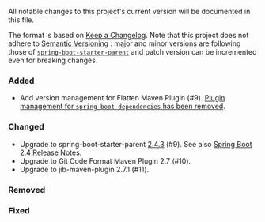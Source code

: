 All notable changes to this project's current version will be documented in this file.

The format is based on [Keep a Changelog](https://keepachangelog.com/en/1.0.0/). Note that this project does not adhere
to [Semantic Versioning](https://semver.org/spec/v2.0.0.html) : major and minor versions are following those
of [`spring-boot-starter-parent`](https://spring.io/projects/spring-boot)
and patch version can be incremented even for breaking changes.

### Added

- Add version management for Flatten Maven Plugin (#9). [Plugin management for `spring-boot-dependencies` has been removed](https://github.com/spring-projects/spring-boot/wiki/Spring-Boot-2.4-Release-Notes#removal-of-plugin-management-for-flatten-maven-plugin).

### Changed

- Upgrade to spring-boot-starter-parent [2.4.3](https://github.com/spring-projects/spring-boot/releases/tag/v2.4.3) (#9). See
  also [Spring Boot 2.4 Release Notes](https://github.com/spring-projects/spring-boot/wiki/Spring-Boot-2.4-Release-Notes).
- Upgrade to Git Code Format Maven Plugin 2.7 (#10).
- Upgrade to jib-maven-plugin 2.7.1 (#11).

### Removed

### Fixed
